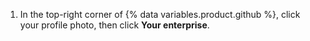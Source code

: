 1. In the top-right corner of {% data variables.product.github %}, click your profile photo, then click **Your enterprise**.
